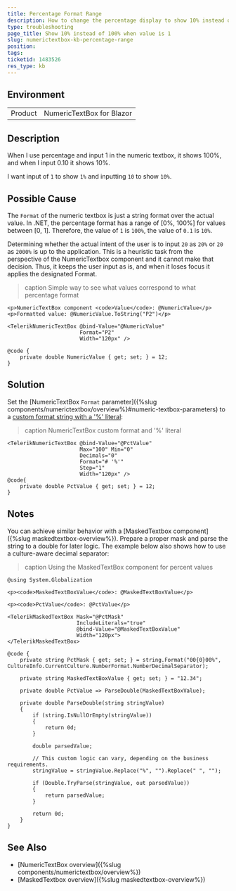 ```yaml
---
title: Percentage Format Range
description: How to change the percentage display to show 10% instead of 100% when value is 1
type: troubleshooting
page_title: Show 10% instead of 100% when value is 1
slug: numerictextbox-kb-percentage-range
position: 
tags: 
ticketid: 1483526
res_type: kb
---
```


## Environment

<table>
	<tbody>
		<tr>
			<td>Product</td>
			<td>NumericTextBox for Blazor</td>
		</tr>
	</tbody>
</table>


## Description

When I use percentage and input 1 in the numeric textbox, it shows 100%, and when I input 0.10 it shows 10%.

I want input of `1` to show `1%` and inputting `10` to show `10%`.

## Possible Cause

The `Format` of the numeric textbox is just a string format over the actual value. In .NET, the percentage format has a range of [0%, 100%] for values between [0, 1]. Therefore, the value of `1` is `100%`, the value of `0.1` is `10%`.

Determining whether the actual intent of the user is to input `20` as `20%` or `20` as `2000%` is up to the application. This is a heuristic task from the perspective of the NumericTextbox component and it cannot make that decision. Thus, it keeps the user input as is, and when it loses focus it applies the designated Format.

>caption Simple way to see what values correspond to what percentage format

````RAZOR
<p>NumericTextBox component <code>Value</code>: @NumericValue</p>
<p>Formatted value: @NumericValue.ToString("P2")</p>

<TelerikNumericTextBox @bind-Value="@NumericValue"
                       Format="P2"
                       Width="120px" />

@code {
    private double NumericValue { get; set; } = 12;
}
````

## Solution

Set the [NumericTextBox `Format` parameter]({%slug components/numerictextbox/overview%}#numeric-textbox-parameters) to a [custom format string with a '%' literal](https://learn.microsoft.com/en-us/dotnet/standard/base-types/custom-numeric-format-strings#character-literals):

>caption NumericTextBox custom format and '%' literal

````RAZOR
<TelerikNumericTextBox @bind-Value="@PctValue"
                       Max="100" Min="0"
                       Decimals="0"
                       Format="# '%'"
                       Step="1"
                       Width="120px" />
@code{
    private double PctValue { get; set; } = 12;
}
````

## Notes

You can achieve similar behavior with a [MaskedTextbox component]({%slug maskedtextbox-overview%}). Prepare a proper mask and parse the string to a double for later logic. The example below also shows how to use a culture-aware decimal separator:

>caption Using the MaskedTextBox component for percent values

````RAZOR
@using System.Globalization

<p><code>MaskedTextBoxValue</code>: @MaskedTextBoxValue</p>

<p><code>PctValue</code>: @PctValue</p>

<TelerikMaskedTextBox Mask="@PctMask"
                      IncludeLiterals="true"
                      @bind-Value="@MaskedTextBoxValue"
                      Width="120px">
</TelerikMaskedTextBox>

@code {
    private string PctMask { get; set; } = string.Format("00{0}00%", CultureInfo.CurrentCulture.NumberFormat.NumberDecimalSeparator);

    private string MaskedTextBoxValue { get; set; } = "12.34";

    private double PctValue => ParseDouble(MaskedTextBoxValue);

    private double ParseDouble(string stringValue)
    {
        if (string.IsNullOrEmpty(stringValue))
        {
            return 0d;
        }

        double parsedValue;

        // This custom logic can vary, depending on the business requirements.
        stringValue = stringValue.Replace("%", "").Replace(" ", "");

        if (Double.TryParse(stringValue, out parsedValue))
        {
            return parsedValue;
        }

        return 0d;
    }
}
````

## See Also

* [NumericTextBox overview]({%slug components/numerictextbox/overview%})
* [MaskedTextbox overview]({%slug maskedtextbox-overview%})
